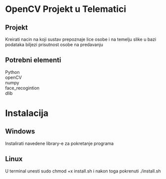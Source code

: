 # OpenCV Projekt u Telematici

## Projekt

Kreirati nacin na koji sustav prepoznaje lice osobe i 
na temelju slike u bazi podataka biljezi prisutnost osobe na predavanju

## Potrebni elementi
Python\
openCV \
numpy \
face_recogintion \
dlib

# Instalacija
## Windows
Instalirati navedene library-e za pokretanje programa

## Linux
U terminal unesti sudo chmod +x install.sh i nakon toga pokrenuti ./install.sh

